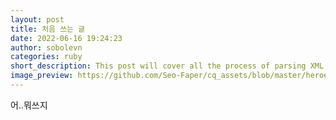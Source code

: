 ```yaml
---
layout: post
title: 처음 쓰는 글
date: 2022-06-16 19:24:23
author: sobolevn
categories: ruby
short_description: This post will cover all the process of parsing XML with Ruby.
image_preview: https://github.com/Seo-Faper/cq_assets/blob/master/heroes/hu_5_29.png?raw=true
---
```

어..뭐쓰지

